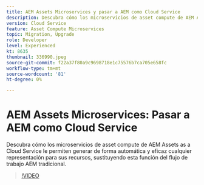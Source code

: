 ```yaml
---
title: AEM Assets Microservices y pasar a AEM como Cloud Service
description: Descubra cómo los microservicios de asset compute de AEM Assets as a Cloud Service le permiten generar de forma automática y eficaz cualquier representación para sus recursos, sustituyendo esta función del flujo de trabajo AEM tradicional.
version: Cloud Service
feature: Asset Compute Microservices
topic: Migration, Upgrade
role: Developer
level: Experienced
kt: 8635
thumbnail: 336990.jpeg
source-git-commit: f22a37f80a9c9698718e1c75576b7ca705e658fc
workflow-type: tm+mt
source-wordcount: '81'
ht-degree: 0%

---
```



# AEM Assets Microservices: Pasar a AEM como Cloud Service

Descubra cómo los microservicios de asset compute de AEM Assets as a Cloud Service le permiten generar de forma automática y eficaz cualquier representación para sus recursos, sustituyendo esta función del flujo de trabajo AEM tradicional.

>[!VIDEO](https://video.tv.adobe.com/v/336990/?quality=12&learn=on)
